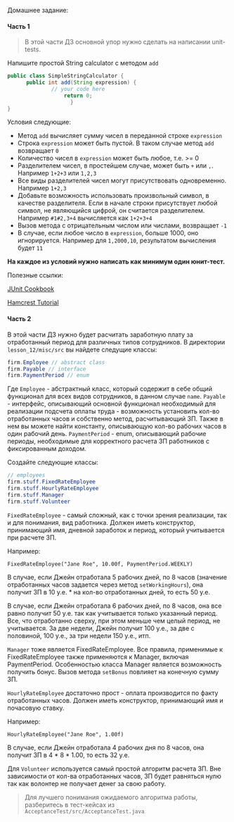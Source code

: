 Домашнее задание:

#### Часть 1

> В этой части ДЗ оcновной упор нужно сделать на написании unit-tests.

Напишите простой String calculator с методом `add`

```java
public class SimpleStringCalculator {
      public int add(String expression) {
              // your code here
                  return 0;
                    }
}
```
Условия следующие:
* Метод `add` вычисляет сумму чисел в переданной строке `expression`
* Строка `expression` может быть пустой. В таком случае метод `add` возвращает `0`
* Количество чисел в `expression` может быть любое, т.е. >= 0
* Разделителем чисел, в простейшем случае, может быть `+` или `,`. Например `1+2+3` или `1,2,3`
* Все виды разделителей чисел могут присутствовать одновременно. Например `1+2,3`
* Добавьте возможность использовать произвольный символ, в качестве разделителя. Если в начале строки присутствует любой символ, не являющийся цифрой, он считается разделителем. Например `#1#2,3+4` вычисляется как `1+2+3+4`
* Вызов метода с отрицательным числом или числами, возвращает `-1`
* В случае, если любое число в `expression`, больше 1000, оно игнорируется. Например для `1,2000,10`, результатом вычисления будет `11`

**На каждое из условий нужно написать как минимум один юнит-тест.**

Полезные ссылки:

[JUnit Cookbook](http://junit.org/junit4/cookbook.html)

[Hamcrest Tutorial](https://code.google.com/archive/p/hamcrest/wikis/Tutorial.wiki)


#### Часть 2

В этой части ДЗ нужно будет расчитать заработную плату за отработанный период для различных типов сотрудников. В директории `lesson_12/misc/src` вы найдете следущие классы:
```java
firm.Employee // abstract class
firm.Payable // interface
firm.PaymentPeriod // enum
```
Где `Employee` - абстрактный класс, который содержит в себе общий функционал для всех видов сотрудников, в данном случае `name`.
`Payable` - интерфейс, описывающий основной функционал необходимый для реализации подсчета оплаты труда - возможность установить кол-во отработанных часов и собственно метод, расчитывающий ЗП. Также в нем вы можете найти константу, описывающую кол-во рабочих часов в один рабочий день.
`PaymentPeriod` - enum, описывающий рабочие периоды, необходимые для корректного расчета ЗП работников с фиксированным доходом.

Создайте следующие классы:
```java
// employees
firm.stuff.FixedRateEmployee
firm.stuff.HourlyRateEmployee
firm.stuff.Manager
firm.stuff.Volunteer
```

`FixedRateEmployee` - самый сложный, как с точки зрения реализации, так и для понимания, вид работника.
Должен иметь конструктор, принимающий имя, дневной заработок и период, который учитывается при расчете ЗП.

Например:
```
FixedRateEmployee("Jane Roe", 10.00f, PaymentPeriod.WEEKLY)
```
В случае, если Джейн отработала 5 рабочих дней, по 8 часов (значение отработанных часов задается через метод `setWorkingHours`), она получит ЗП в 10 у.е. * на кол-во отработанных дней, то есть 50 у.е.

В случае, если Джейн отработала 6 рабочих дней, по 8 часов, она все равно получит 50 у.е. так как учитывается только указанный период. Все, что отработанно сверху, при этом меньше чем целый период, не учитывается. За две недели, Джейн получит 100 у.е., за две с половиной, 100 у.е., за три недели 150 у.е., итп.

`Manager` тоже является FixedRateEmployee. Все правила, применимые к FixedRateEmployee также применяются к Manager, включая PaymentPeriod. Особенностью класса Manager является возможность получить бонус. Вызов метода `setBonus` повлияет на конечную сумму ЗП.

`HourlyRateEmployee` достаточно прост - оплата производится по факту отработанных часов. Должен иметь конструктор, принимающий имя и почасовую ставку.

Например:
```
HourlyRateEmployee("Jane Roe", 1.00f)
```
В случае, если Джейн отработала 4 рабочих дня по 8 часов, она получит ЗП в 4 * 8 * 1.00, то есть 32 у.е.

Для `Volunteer` используется самый простой алгоритм расчета ЗП. Вне зависимости от кол-ва отработанных часов, ЗП будет равняться нулю так как волонтер не получает денег за свою работу.

> Для лучшего понимания ожидаемого алгоритма работы, разберитесь в тест-кейсах из `AcceptanceTest/src/AcceptanceTest.java`
